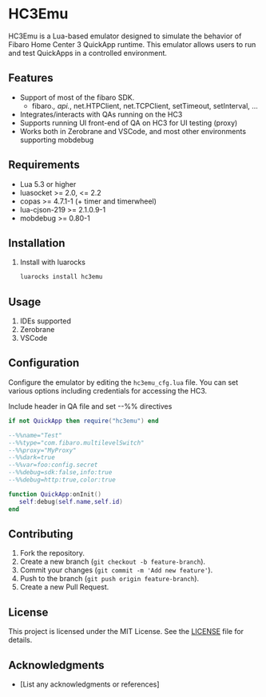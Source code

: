 # HC3Emu

HC3Emu is a Lua-based emulator designed to simulate the behavior of Fibaro Home Center 3 QuickApp runtime. This emulator allows users to run and test QuickApps in a controlled environment.

## Features

- Support of most of the fibaro SDK.
  - fibaro.*, api.*, net.HTPClient, net.TCPClient, setTimeout, setInterval, ...
- Integrates/interacts with QAs running on the HC3
- Supports running UI front-end of QA on HC3 for UI testing (proxy)
- Works both in Zerobrane and VSCode, and most other environments supporting mobdebug

## Requirements

- Lua 5.3 or higher
- luasocket >= 2.0, <= 2.2
- copas >= 4.7.1-1 (+ timer and timerwheel)
- lua-cjson-219 >= 2.1.0.9-1
- mobdebug >= 0.80-1

## Installation

1. Install with luarocks
    ```bash
    luarocks install hc3emu
    ```

## Usage

1. IDEs supported
  1. Zerobrane
  2. VSCode


## Configuration

Configure the emulator by editing the `hc3emu_cfg.lua` file. You can set various options including credentials for accessing the HC3.

Include header in QA file and set --%% directives
```lua
if not QuickApp then require("hc3emu") end

--%%name="Test"
--%%type="com.fibaro.multilevelSwitch"
--%%proxy="MyProxy"
--%%dark=true
--%%var=foo:config.secret
--%%debug=sdk:false,info:true
--%%debug=http:true,color:true

function QuickApp:onInit()
   self:debug(self.name,self.id)
end
```

## Contributing

1. Fork the repository.
2. Create a new branch (`git checkout -b feature-branch`).
3. Commit your changes (`git commit -m 'Add new feature'`).
4. Push to the branch (`git push origin feature-branch`).
5. Create a new Pull Request.

## License

This project is licensed under the MIT License. See the [LICENSE](LICENSE) file for details.

## Acknowledgments

- [List any acknowledgments or references]
